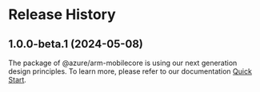 # Release History
    
## 1.0.0-beta.1 (2024-05-08)

The package of @azure/arm-mobilecore is using our next generation design principles. To learn more, please refer to our documentation [Quick Start](https://aka.ms/azsdk/js/mgmt/quickstart).
